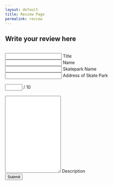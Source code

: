 ```yaml
---
layout: default
title: Review Page
permalink: review
---
```

<head>
    <link rel="stylesheet" href="{{site.baseurl}}/assets/css/review.css">
    <meta charset="UTF-8">
</head>

## Write your review here

<br>
<div class="input-group">
    <input type="text" id="title" class="input-group__input" required />
    <label for="skatename" class="input-group__label">Title</label>
</div>
<div class="input-group">
    <input type="text" id="name" class="input-group__input" required />
    <label for="name" class="input-group__label">Name</label>
</div>
<div class="input-group">
    <input type="text" id="skatename" class="input-group__input" required />
    <label for="skatename" class="input-group__label">Skatepark Name</label>
</div>
<div class="input-group">
    <input type="text" id="address" class="input-group__input" required />
    <label for="address" class="input-group__label">Address of Skate Park</label>
</div>
<br>
<div class="input-group">
    <input type="number" id="rating" class="input-group__input" max="10" min="0" required />
    <span class="rating-label">/ 10</span>
</div>
<br>
<div class="input-group">
    <textarea id="Description" class="input-group__input" required style="height: 250px;"></textarea>
    <label for="Description" class="input-group__label">Description</label>
</div>

<div class="input-group">
    <button onclick="post()" class="submit">Submit</button>
</div>


<script>
    // Wait for the page to fully load
    document.addEventListener('DOMContentLoaded', function () {
        // Define the API URL
        const url = "https://y2kcoders.stu.nighthawkcodingsociety.com/api/skatepark/create";

        // Function to handle form submission
        async function post() {
            // Get form input values
            var title = document.getElementById('title').value;
            var author = document.getElementById('name').value;
            var skatepark_name = document.getElementById('skatename').value;
            var address = document.getElementById('address').value;
            var rating = document.getElementById('rating').value;
            var description = document.getElementById('Description').value;

            // Initialize an error counter
            let errors = 0;

            // Validate form inputs
            if (author === "") {
                document.getElementById('name').style.borderColor = "red";
                document.getElementById('name').classList.add("red-background");
                errors++;
            }

            if (skatepark_name === "") {
                document.getElementById('skatename').style.borderColor = "red";
                document.getElementById('skatename').classList.add("red-background");
                errors++;
            }

            if (address === "") {
                document.getElementById('address').style.borderColor = "red";
                document.getElementById('address').classList.add("red-background");
                errors++;
            }

            if (isNaN(rating) || rating < 0 || rating > 10) {
                document.getElementById('rating').style.borderColor = "red";
                document.getElementById('rating').classList.add("red-background");
                errors++;
            }

            if (description === "") {
                document.getElementById('Description').style.borderColor = "red";
                document.getElementById('Description').classList.add("red-background");
                errors++;
            }

            // Check for errors and return if any
            if (errors > 0) {
                return;
            }

            // Create a data object to send to the server
            const data = {
                "skateparkName": skatepark_name,
                "author": author,
                "title": title,
                "address": address,
                "starRating": rating,
                "description": description,
                "totalLikes": 0
            };

            // Send the data to the server
            fetch(url, {
                method: "POST",
                headers: {
                    "Content-Type": "application/json"
                },
                body: JSON.stringify(data)
            })
                .then(response => {
                    if (!response.ok) {
                        throw new Error("Network response was not ok");
                    }
                    return response.json();
                })
                .then(data => {
                    console.log("Response data:", data);
                    // You can redirect the user or display a success message
                })
                .catch(error => {
                    console.error("Fetch error:", error);
                    // You can show an error message to the user
                });
        }

        // Attach the post function to the button click event
        document.querySelector('.submit').addEventListener('click', post);
    });
</script>
